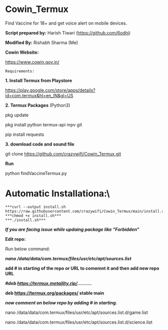 # Cowin_Termux
Find Vaccine for 18+ and get voice alert on mobile devices.

**Script prepared by:** Harish Tiwari (https://github.com/6odhi)

**Modified By:** Rishabh Sharma (Me)

**Cowin Website:**

https://www.cowin.gov.in/

```Requirements:```

**1. Install Termux from Playstore**

https://play.google.com/store/apps/details?id=com.termux&hl=en_IN&gl=US

**2. Termux Packages**
(Python3)

pkg update

pkg install python termux-api mpv git

pip install requests


**3. download code and sound file**

git clone https://github.com/crazywifi/Cowin_Termux.git


**Run**

python findVaccineTermux.py


# Automatic Installationa:\
```
***curl --output install.sh https://raw.githubusercontent.com/crazywifi/Cowin_Termux/main/install.sh***
***chmod +x install.sh***
***./install.sh***
```




***If you are facing issue while updaing package like "Forbidden"***

**Edit repo:**

Run below command:

***nano /data/data/com.termux/files/usr/etc/apt/sources.list***

**add # in starting of the repo or URL to comemnt it and then add new repo URL**

***#deb https://termux.metaility.rip/..........***

**deb https://termux.org/packages/ stable main**

***now comment on below repo by adding # in starting.***

nano /data/data/com.termux/files/usr/etc/apt/sources.list.d/game.list

nano /data/data/com.termux/files/usr/etc/apt/sources.list.d/science.list





